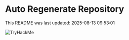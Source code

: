 # Auto Regenerate Repository

This README was last updated: 2025-08-13 09:53:01

 ![TryHackMe](https://tryhackme.com/badge/533634)
